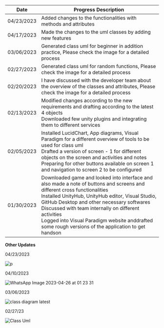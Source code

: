 | Date  | Progress Description |
| ------------- | ------------- |
| 04/23/2023  | Added changes to the functionalities with methods and attributes |
| 04/17/2023  | Made the changes to the uml classes by adding new features |
| 03/06/2023  | Generated class uml for beginner in addition practice, Please check the image for a detailed process|
| 02/27/2023  | Generated class uml for random functions, Please check the image for a detailed process |
| 02/20/2023  | I have discussed with the developer team about the overview of the classes and attributes, Please check the image for a detailed process |
| 02/13/2023  | Modified changes according to the new requirements and drafting according to the latest 4 objects<br>Downloaded few unity plugins and integrating them to different services |
| 02/05/2023  | Installed LucidChart, App diagrams, Visual Paradigm for a different overview of tools to be used for class uml<br>Drafted a version of screen - 1 for different objects on the screen and activities and notes<br>Preparing for other buttons available on screen 1 and navigation to screen 2 to be configured |
| 01/30/2023  | Downloaded game and looked into interface and also made a note of buttons and screens and different cross functionalities<br>Installed UnityHub, UnityHub editor, Visual Studio, GitHub Desktop and other necessary softwares<br>Discussed with team internally on different activities<br>Logged into Visual Paradigm website anddrafted some rough versions of the application to get handson|


<b>Other Updates</b>

04/23/2023

![p](https://user-images.githubusercontent.com/126724289/234388560-311a37eb-e4ed-4ecc-af86-8da0b1cae871.png)

04/10/2023

![WhatsApp Image 2023-04-26 at 01 23 31](https://user-images.githubusercontent.com/126724289/234388211-2d6dd4bd-1918-4536-a025-692cd8642610.jpeg)


03/06/2023

![class diagram latest](https://user-images.githubusercontent.com/126724289/223223995-335a7615-574c-4494-92b6-61f03a5b38b5.png)

02/27/23

![Class Uml](https://user-images.githubusercontent.com/126724289/223218772-29675892-cded-4968-9387-c67d18e33f7a.png)
